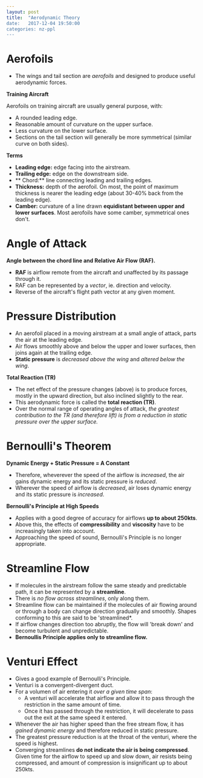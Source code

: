 ```yaml
---
layout: post
title:  "Aerodynamic Theory
date:   2017-12-04 19:50:00
categories: nz-ppl
---
```


# Aerofoils

 * The wings and tail section are *aerofoils* and designed to produce useful aerodynamic
   forces.

**Training Aircraft**

Aerofoils on training aircraft are usually general purpose, with:

 * A rounded leading edge.
 * Reasonable amount of curvature on the upper surface.
 * Less curvature on the lower surface.
 * Sections on the tail section will generally be more symmetrical (similar curve on both
   sides).

**Terms**

 * **Leading edge:** edge facing into the airstream.
 * **Trailing edge:** edge on the downstream side.
 * ** Chord:** line connecting leading and trailing edges.
 * **Thickness:** depth of the aerofoil. On most, the point of maximum thickness is nearer
   the leading edge (about 30-40% back from the leading edge).
 * **Camber:** curvature of a line drawn **equidistant between upper and lower surfaces**.
   Most aerofoils have some camber, symmetrical ones don't.

# Angle of Attack

**Angle between the chord line and Relative Air Flow (RAF).**

 * **RAF** is airflow remote from the aircraft and unaffected by its passage through it.
 * RAF can be represented by a *vector*, ie. direction and velocity.
 * Reverse of the aircraft's flight path vector at any given moment.

# Pressure Distribution

 * An aerofoil placed in a moving airstream at a small angle of attack, parts the air at
   the leading edge.
 * Air flows smoothly above and below the upper and lower surfaces, then joins again at the
   trailing edge.
 * **Static pressure** is *decreased above the wing* and *altered below the wing*.

**Total Reaction (TR)**

 * The net effect of the pressure changes (above)  is to produce forces, mostly in the upward
   direction, but also inclined slightly to the rear.
 * This aerodynamic force is called the **total reaction (TR)**.
 * Over the normal range of operating angles of attack, *the greatest contribution to the TR
   (and therefore lift) is from a reduction in static pressure over the upper surface.*

# Bernoulli's Theorem

**Dynamic Energy + Static Pressure = A Constant**

 * Therefore, wheverever the speed of the airflow is *increased*, the air gains dynamic energy
   and its static pressure is *reduced*.
 * Wherever the speed of airflow is *decreased*, air loses dynamic energy and its static pressure
   is *increased*.

**Bernoulli's Principle at High Speeds**

 * Applies with a good degree of accuracy for airflows **up to about 250kts**.
 * Above this, the effects of **compressibility** and **viscosity** have to be increasingly
   taken into account.
 * Approaching the speed of sound, Bernoulli's Principle is no longer appropriate.

# Streamline Flow

 * If molecules in the airstream follow the same steady and predictable path, it can be
   represented by a **streamline**.
 * There is *no flow across streamlines*, only along them.
 * Streamline flow can be maintained if the molecules of air flowing around or through a body
   can change direction gradually and smoothly. Shapes conforming to this are said to be
   'streamlined*.
 * If airflow changes direction too abruptly, the flow will 'break down' and become turbulent
   and unpredictable.
 * **Bernoullis Principle applies only to streamline flow.**

# Venturi Effect

 * Gives a good example of Bernoulli's Principle.
 * Venturi is a convergent-divergent duct.
 * For a volumen of air entering it *over a given time span*:
    * A venturi will accelerate that airflow and allow it to pass through the restriction in
      the same amount of time.
    * Once it has passed through the restriction, it will decelerate to pass out the exit at
      the same speed it entered.
 * Whenever the air has higher speed than the free stream flow, it has *gained dynamic energy*
   and therefore reduced in static pressure.
 * The greatest pressure reduction is at the throat of the venturi, where the speed is highest.
 * Converging streamlines **do not indicate the air is being compressed**. Given time for the
   airflow to speed up and slow down, air resists being compressed, and amount of compression
   is insignificant up to about 250kts.
